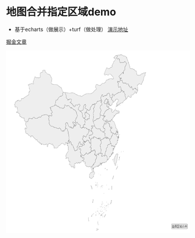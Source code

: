 # 地图合并指定区域demo
- 基于echarts（做展示）+turf（做处理）
[演示地址](https://wuyunzhemu.github.io/demo-merge-map-areas/)

[掘金文章](https://juejin.cn/post/7082355815792771080)

<img src="./docs/gif/demo.gif" width="700" height="500"/>

